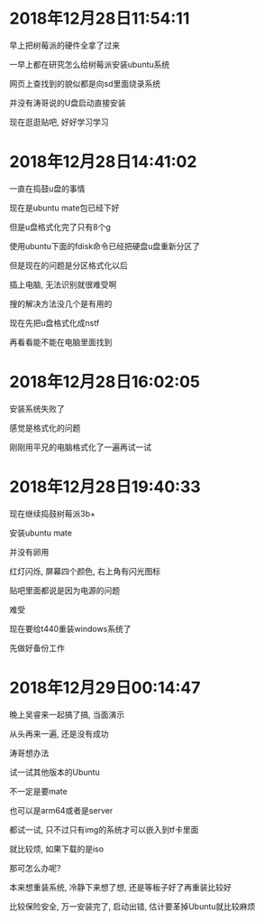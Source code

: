 # 2018年12月28日11:54:11

早上把树莓派的硬件全拿了过来

一早上都在研究怎么给树莓派安装ubuntu系统

网页上查找到的貌似都是向sd里面烧录系统

并没有涛哥说的U盘启动直接安装



现在逛逛贴吧, 好好学习学习



# 2018年12月28日14:41:02

一直在捣鼓u盘的事情

现在是ubuntu mate包已经下好

但是u盘格式化完了只有8个g

使用ubuntu下面的fdisk命令已经把硬盘u盘重新分区了

但是现在的问题是分区格式化以后

插上电脑, 无法识别就很难受啊



搜的解决方法没几个是有用的

现在先把u盘格式化成nstf

再看看能不能在电脑里面找到



# 2018年12月28日16:02:05

安装系统失败了

感觉是格式化的问题

刚刚用平兄的电脑格式化了一遍再试一试



# 2018年12月28日19:40:33

现在继续捣鼓树莓派3b+

安装ubuntu mate

并没有卵用

红灯闪烁, 屏幕四个颜色, 右上角有闪光图标

贴吧里面都说是因为电源的问题

难受

现在要给t440重装windows系统了

先做好备份工作



# 2018年12月29日00:14:47

晚上吴睿来一起搞了搞, 当面演示

从头再来一遍, 还是没有成功

涛哥想办法

试一试其他版本的Ubuntu

不一定是要mate

也可以是arm64或者是server

都试一试, 只不过只有img的系统才可以嵌入到tf卡里面

就比较烦, 如果下载的是iso

那可怎么办呢?

本来想重装系统, 冷静下来想了想, 还是等板子好了再重装比较好

比较保险安全, 万一安装完了, 启动出错, 估计要革掉Ubuntu就比较麻烦

